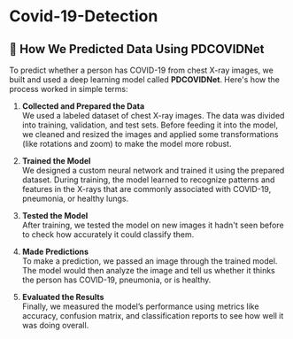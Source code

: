 # Covid-19-Detection

## 🧠 How We Predicted Data Using PDCOVIDNet

To predict whether a person has COVID-19 from chest X-ray images, we built and used a deep learning model called **PDCOVIDNet**. Here's how the process worked in simple terms:

1. **Collected and Prepared the Data**  
   We used a labeled dataset of chest X-ray images. The data was divided into training, validation, and test sets. Before feeding it into the model, we cleaned and resized the images and applied some transformations (like rotations and zoom) to make the model more robust.

2. **Trained the Model**  
   We designed a custom neural network and trained it using the prepared dataset. During training, the model learned to recognize patterns and features in the X-rays that are commonly associated with COVID-19, pneumonia, or healthy lungs.

3. **Tested the Model**  
   After training, we tested the model on new images it hadn't seen before to check how accurately it could classify them.

4. **Made Predictions**  
   To make a prediction, we passed an image through the trained model. The model would then analyze the image and tell us whether it thinks the person has COVID-19, pneumonia, or is healthy.

5. **Evaluated the Results**  
   Finally, we measured the model’s performance using metrics like accuracy, confusion matrix, and classification reports to see how well it was doing overall.
